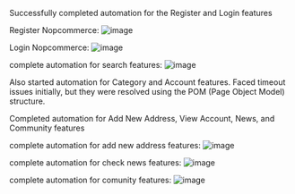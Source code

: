 Successfully completed automation for the Register and Login features

Register Nopcommerce:
![image](https://github.com/user-attachments/assets/090f8b2f-4754-486d-abe7-3bdded59e84c)

Login Nopcommerce:
![image](https://github.com/user-attachments/assets/a776eee9-c866-47a5-adcd-8a4859238516)

complete automation for search features:
![image](https://github.com/user-attachments/assets/40532200-eacf-4643-9fdc-0051e22bbdfd)

Also started automation for Category and Account features. Faced timeout issues initially, but they were resolved using the POM (Page Object Model) structure.

Completed automation for Add New Address, View Account, News, and Community features

complete automation for add new address features:
![image](https://github.com/user-attachments/assets/cacd6538-ef18-4457-afed-7ceaff7d317b)

complete automation for check news features:
![image](https://github.com/user-attachments/assets/a46ea736-e4ed-4733-8209-166290146d16)

complete automation for comunity features:
![image](https://github.com/user-attachments/assets/05705084-7534-4163-93c8-acc89200ece6)







